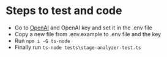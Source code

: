 # Steps to test and code

* Go to [OpenAI](https://platform.openai.com/playground) and OpenAI key and set it in the .env file
* Copy a new file from .env.example to .env file and the key
* Run `npm i -G ts-node`
* Finally run `ts-node tests\stage-analyzer-test.ts`
